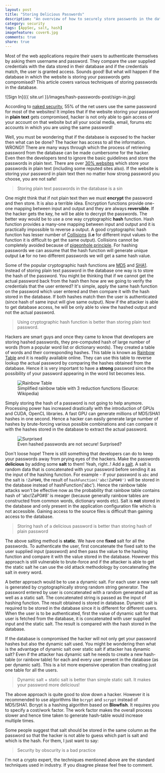 ```yaml
---
layout: post
title: "Storing Delicious Passwords"
description: "An overview of how to securely store passwords in the database"
category: security
tags: [AppSec, salt, hash]
imagefeature: cover6.jpg
comments: true
share: true
---
```


Most of the web applications require their users to authenticate themselves by asking them username and password. They compare the user supplied credentials with the data stored in their database and if the credentials match, the user is granted access. Sounds good! But what will happen if the database in which the website is storing your passwords gets compromised? This article covers various techniques of storing passwords in the database.

![Sign In]({{ site.url }}/images/hash-passwords-post/sign-in.jpg)

According to [naked security](http://nakedsecurity.sophos.com/2013/04/23/users-same-password-most-websites/), 55% of the net users use the same password for most of the websites! It implies that if the website storing your password in **plain text** gets compromised, hacker is not only able to gain access of your account on that website but all your social media, email, forums etc accounts in which you are using the same password!


Well, you must be wondering that if the database is exposed to the hacker then what can be done? The hacker has access to all the information. WRONG!! There are many ways through which the process of retrieving password from the database can be made cumbersome for the hacker. Even then the developers tend to ignore the basic guidelines and store the passwords in plain text. There are over [30% websites](http://www.readwriteweb.com/archives/rockyou_hacker_30_of_sites_store_plain_text_passwords.php) which store your passwords in plain text (including some reputed sites also). If the website is storing your password in plain text then no matter how strong password you choose, you are not safe!

> Storing plain text passwords in the database is a sin

One might think that if not plain text then we must __encrypt__ the password and then store. It is also a terrible idea. Encryption functions provide one-one mapping between input and output and they are always **reversible**. If the hacker gets the key, he will be able to decrypt the passwords. The better way would be to use a one way cryptographic **hash** function. Hash function provides a many-one mapping between input and output and it is practically impossible to reverse a output. A good cryptographic hash function has lesser number of [Collisions](http://en.wikipedia.org/wiki/Collision_(computer_science)) (__i.e__ for different input values to the function it is difficult to get the same output). Collisions cannot be completely avoided because of [pigeonhole principle](http://www.wikipedia.org/wiki/Pigeonhole_principle). For hashing passwords we can assume that the hash function will generate unique output __i.e__ for no two different passwords we will get a same hash value.

Some of the popular cryptographic hash functions are [MD5](http://en.wikipedia.org/wiki/MD5) and [SHA1](http://en.wikipedia.org/wiki/SHA-1). Instead of storing plain text password in the database one way is to store the hash of the password. You might be thinking that if we cannot get the actual password back from the hash then how are we going to verify the credentials that the user entered? It's simple, apply the same hash function on the password which user entered and then compare it with the hash stored in the database. If both hashes match then the user is authenticated (since hash of same input will give same output). Now if the attacker is able to get database access, he will be only able to view the hashed output and not the actual password.

> Using cryptographic hash function is better than storing plain text password.

Hackers are smart guys and once they came to know that developers are storing hashed passwords, they pre-computed hash of large number of words (from a popular word list or dictionary words). They created a table of words and their corresponding hashes. This table is known as [Rainbow Table](http://en.wikipedia.org/wiki/Rainbow_table) and it is readily available online. They can use this table to reverse lookup the actual password by comparing the hashes obtained from the database. Hence it is very important to have a **strong** password since the possibility of your password appearing in the word list becomes less.

<figure>
  <img src="{{ site.url }}/images/hash-passwords-post/rainbow-table.png" alt="Rainbow Table">
  <figcaption>Simplified rainbow table with 3 reduction functions (Source: Wikipedia)</figcaption>
</figure>

Simply storing the hash of a password is not going to help anymore. Processing power has increased drastically with the introduction of GPUs and CUDA, OpenCL libraries. A fast GPU can generate millions of MD5/SHA1 hashes in one second. Hence a hacker can easily generate large number of hashes by brute-forcing various possible combinations and can compare it with the hashes stored in the database to extract the actual password.

<figure>
  <img src="{{ site.url }}/images/hash-passwords-post/surprised.png" alt="Surprised">
  <figcaption>Even hashed passwords are not secure! Surprised?</figcaption>
</figure>

Don't loose hope! There is still something that developers can do to keep your passwords away from prying eyes of the hackers. Make the passwords **delicious** by adding some __salt__ to them! Yeah, right..! Add a [salt](http://en.wikipedia.org/wiki/Salt_(cryptography)). A salt is random data that is concatenated with your password before sending it as the input of the hashing function. For example - if your password is `abc` and the salt is `!ZaP0#8`, the result of `hashFunction('abc!ZaP0#8')` will be stored in the database instead of hashFunction('abc'). Hence the rainbow table attacks won't be effective now as the probability that rainbow table contains hash of 'abc!ZaP0#8' is meager (because generally rainbow tables are constructed from common words, dictionary words etc). Salt is **not** stored in the database and only present in the application configuration file which is not accessible. Gaining access to the source files is difficult than gaining access to the database.

> Storing hash of a delicious password is better than storing hash of plain password

The above salting method is __static__. We have one **fixed** salt for all the passwords. To authenticate the user, first concatenate the fixed salt to the user supplied input (password) and then pass the value to the hashing function and compare it with the value stored in the database. However this approach is still vulnerable to brute-force and if the attacker is able to get the static salt he can use the old attack methodology by concatenating the salt in every word.

A better approach would be to use a dynamic salt. For each user a new salt is generated by cryptographically strong random string generator. The password entered by user is concatenated with a random generated salt as well as a static salt. The concatenated string is passed as the input of hashing function. The result obtained is stored in database. Dynamic salt is required to be stored in the database since it is different for different users. When the user is to be authenticated, first the value of dynamic salt for that user is fetched from the database, it is concatenated with user supplied input and the static salt. The result is compared with the hash stored in the database.

If the database is compromised the hacker will not only get your password hashes but also the dynamic salt used. You might be wondering then what is the advantage of dynamic salt over static salt if attacker has dynamic salt? Even if the attacker has dynamic salt he needs to create a new hash-table (or rainbow table) for each and every user present in the database (as per dynamic salt). This is a lot more expensive operation than creating just one table for all the users.

> Dynamic salt + static salt is better than simple static salt. It makes your password more delicious!

The above approach is quite good to slow down a hacker. However it is recommended to use algorithms like `bcrypt` and `scrypt` instead of MD5/SHA1. Bcrypt is a hashing algorithm based on __Blowfish__. It requires you to specify a cost/work factor. The work factor makes the overall process slower and hence time taken to generate hash-table would increase multiple times.

Some people suggest that salt should be stored in the same column as the password so that the hacker is not able to guess which part is salt and which is the hash. For them, I just want to say:

> Security by obscurity is a bad practice

I'm not a crypto expert, the techniques mentioned above are the standard techniques used in industry. If you disagree please feel free to comment.
